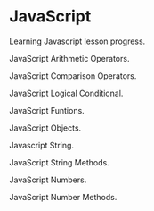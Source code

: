 # JavaScript

Learning Javascript lesson progress.

JavaScript Arithmetic Operators.

JavaScript Comparison Operators.

 JavaScript Logical Conditional.

 JavaScript Funtions.

 JavaScript Objects.

 Javascript String.
 
 JavaScript String Methods.

 JavaScript Numbers.
 
 JavaScript Number Methods.
